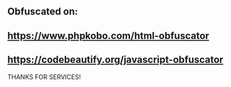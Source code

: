 Obfuscated on:
-------------------------------------------
https://www.phpkobo.com/html-obfuscator
-------------------------------------------
https://codebeautify.org/javascript-obfuscator
--------------------------------------------
THANKS FOR SERVICES!
